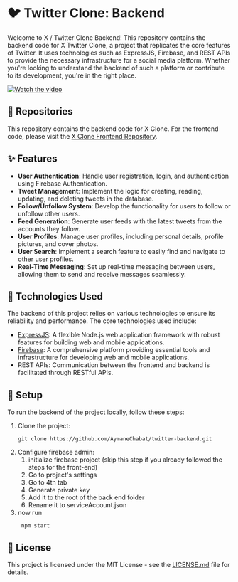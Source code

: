 # 🐦 Twitter Clone: Backend

Welcome to X / Twitter Clone Backend! This repository contains the backend code for X Twitter Clone, a project that replicates the core features of Twitter. It uses technologies such as ExpressJS, Firebase, and REST APIs to provide the necessary infrastructure for a social media platform. Whether you're looking to understand the backend of such a platform or contribute to its development, you're in the right place.

[![Watch the video](https://images.frandroid.com/wp-content/uploads/2023/07/x-logo-twitter-elon-musk.jpg)](https://www.youtube.com/watch?v=YOUR_BACKEND_VIDEO_LINK)

## 📂 Repositories

This repository contains the backend code for X Clone. For the frontend code, please visit the [X Clone Frontend Repository](https://github.com/AymaneChabat/Twitter-Clone).

## ✨ Features

- **User Authentication**: Handle user registration, login, and authentication using Firebase Authentication.
- **Tweet Management**: Implement the logic for creating, reading, updating, and deleting tweets in the database.
- **Follow/Unfollow System**: Develop the functionality for users to follow or unfollow other users.
- **Feed Generation**: Generate user feeds with the latest tweets from the accounts they follow.
- **User Profiles**: Manage user profiles, including personal details, profile pictures, and cover photos.
- **User Search**: Implement a search feature to easily find and navigate to other user profiles.
- **Real-Time Messaging**: Set up real-time messaging between users, allowing them to send and receive messages seamlessly.

## 🔧 Technologies Used

The backend of this project relies on various technologies to ensure its reliability and performance. The core technologies used include:

- [ExpressJS](https://expressjs.com/): A flexible Node.js web application framework with robust features for building web and mobile applications.
- [Firebase](https://firebase.google.com/): A comprehensive platform providing essential tools and infrastructure for developing web and mobile applications.
- REST APIs: Communication between the frontend and backend is facilitated through RESTful APIs.

## 🚀 Setup

To run the backend of the project locally, follow these steps:

1. Clone the project:
   ```
   git clone https://github.com/AymaneChabat/twitter-backend.git
   ```
2. Configure firebase admin:
     1. initialize firebase project (skip this step if you already followed the steps for the front-end)
     2. Go to project's settings
     3. Go to 4th tab
     4. Generate private key
     5. Add it to the root of the back end folder
     6. Rename it to serviceAccount.json
3. now run
   ```
    npm start
   ```

## 📜 License

This project is licensed under the MIT License - see the [LICENSE.md](URL_TO_LICENSE.md) file for details.

